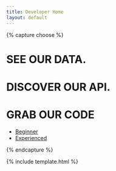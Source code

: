 ```yaml
---
title: Developer Home
layout: default
---
```


{% capture choose %}

# SEE OUR DATA.

# DISCOVER OUR API.

# GRAB OUR CODE

* [Beginner](beginner/ "Beginner")
* [Experienced](experienced/ "Experienced")

{% endcapture %}

{% include template.html %}